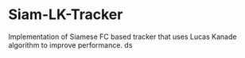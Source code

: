 # Siam-LK-Tracker
Implementation of Siamese FC based tracker that uses Lucas Kanade algorithm to improve performance.
ds
